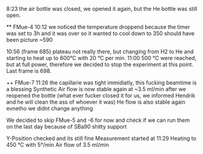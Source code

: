 8:23 the air bottle was closed, we opened it again, but the He bottle was still open. 

** FMue-4
10:12 we noticed the temperature droppend because the timer was set to 3h and it was over so it wanted to cool down to 350
should have been picture ~590

10:56 (frame 685) plateau not really there, but changing from H2 to He and starting to heat up to 600°C with 20 °C per min.
11:00 500 °C were reached, but at full power, therefore we decided to stop the experiment at this point. Last frame is 698.

++ FMue-7
11:26 the capillarie was tight immidiatly, this fucking beamtime is a blessing
Synthetic Air flow is now stable again at ~3.5 ml/min after we reopened the bottle (what ever fucker closed it for us, we informed Hendrik and he will clean the ass of whoever it was)
He flow is also stable again evnetho we didnt change anything

We decided to skip FMue-5 and -6 for now and check if we can run them on the last day because of SBa90 shitty support

Y-Position checked and its still fine
Measurement started at 11:29
Heating to 450 °C with 5°/min
Air flow of 3.5 ml/min

